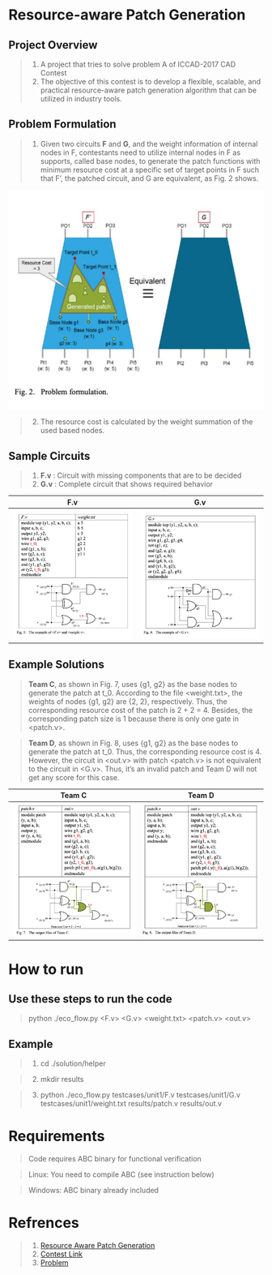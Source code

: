 # Resource-aware Patch Generation
## Project Overview
> 1. A project that tries to solve problem A of ICCAD-2017 CAD Contest
> 2. The objective of this contest is to develop a flexible, scalable, and practical resource-aware patch generation algorithm that can be utilized in industry tools.

## Problem Formulation
> 1. Given two circuits **F** and **G**, and the weight information of internal nodes in F, contestants need to utilize internal nodes in F as supports, called base nodes, to generate the patch functions with minimum resource cost at a specific set of target points in F such that F’, the patched circuit, and G are equivalent, as Fig. 2 shows. 
> 
<img src="images/Objective.png" alt="Problem-formulation" width="600" />


> 2. The resource cost is calculated by the weight summation of the used based nodes.

## Sample Circuits
> 1. **F.v** : Circuit with missing components that are to be decided
> 2. **G.v** : Complete circuit that shows required behavior
> 
F.v             |  G.v
:-------------------------:|:-------------------------:
![F.v](images/Fv.png)  |  ![G.v](images/Gv.png)

## Example Solutions

> **Team C**, as shown in Fig. 7, uses {g1, g2} as the base nodes to generate the patch at t_0. According to the file <weight.txt>, the weights of nodes {g1, g2} are {2, 2}, respectively. Thus, the corresponding resource cost of the patch is 2 + 2 = 4. Besides, the corresponding patch size is 1 because there is only one gate in <patch.v>.

> **Team D**, as shown in Fig. 8, uses {g1, g2} as the base nodes to generate the patch at t_0. Thus, the corresponding resource cost is 4. However, the circuit in <out.v> with patch <patch.v> is not equivalent to the circuit in <G.v>. Thus, it’s an invalid patch and Team D will not get any score for this case.

Team C            |  Team D
:-------------------------:|:-------------------------:
![F.v](images/TeamC.png)  |  ![G.v](images/TeamD.png)

# How to run
## Use these steps to run the code 
>python ./eco_flow.py <F.v> <G.v> <weight.txt> <patch.v> <out.v>

## Example
>1. cd ./solution/helper

>2. mkdir results

>3. python ./eco_flow.py testcases/unit1/F.v testcases/unit1/G.v testcases/unit1/weight.txt results/patch.v results/out.v

# Requirements

> Code requires ABC binary for functional verification

> Linux: You need to compile ABC (see instruction below)

> Windows: ABC binary already included

# Refrences
>1. [Resource Aware Patch Generation](https://www.google.com/url?sa=t&rct=j&q=&esrc=s&source=web&cd=&ved=2ahUKEwiIteyYzub4AhXLGLcAHb4vAR0QFnoECAMQAQ&url=https%3A%2F%2Fgithub.com%2Fflotisable%2FResourceAwarePatchGeneration&usg=AOvVaw05lTobRtSAxOdYSoQi3Nug)
>2. [Contest Link](http://iccad-contest.org/2017/CAD-contest-at-ICCAD2017/index.html)
>3. [Problem](http://iccad-contest.org/2017/Problem%20A_Ching-Yi.pdf)
